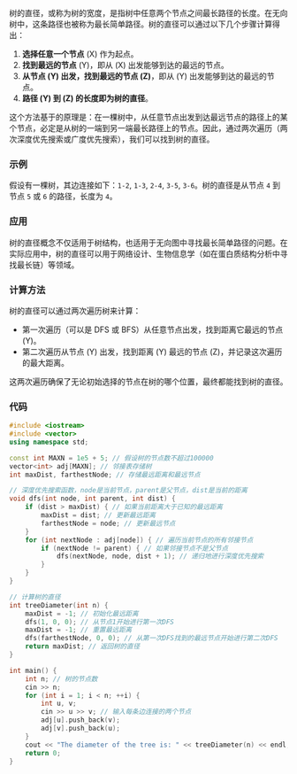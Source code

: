 树的直径，或称为树的宽度，是指树中任意两个节点之间最长路径的长度。在无向树中，这条路径也被称为最长简单路径。树的直径可以通过以下几个步骤计算得出：

1. **选择任意一个节点** \(X\) 作为起点。
2. **找到最远的节点** \(Y\)，即从 \(X\) 出发能够到达的最远的节点。
3. **从节点 \(Y\) 出发，找到最远的节点 \(Z\)**，即从 \(Y\) 出发能够到达的最远的节点。
4. **路径 \(Y\) 到 \(Z\) 的长度即为树的直径**。

这个方法基于的原理是：在一棵树中，从任意节点出发到达最远节点的路径上的某个节点，必定是从树的一端到另一端最长路径上的节点。因此，通过两次遍历（两次深度优先搜索或广度优先搜索），我们可以找到树的直径。

### 示例

假设有一棵树，其边连接如下：`1-2`, `1-3`, `2-4`, `3-5`, `3-6`。树的直径是从节点 `4` 到节点 `5` 或 `6` 的路径，长度为 `4`。

### 应用

树的直径概念不仅适用于树结构，也适用于无向图中寻找最长简单路径的问题。在实际应用中，树的直径可以用于网络设计、生物信息学（如在蛋白质结构分析中寻找最长链）等领域。

### 计算方法

树的直径可以通过两次遍历树来计算：

- 第一次遍历（可以是 DFS 或 BFS）从任意节点出发，找到距离它最远的节点 \(Y\)。
- 第二次遍历从节点 \(Y\) 出发，找到距离 \(Y\) 最远的节点 \(Z\)，并记录这次遍历的最大距离。

这两次遍历确保了无论初始选择的节点在树的哪个位置，最终都能找到树的直径。

### 代码

```cpp
#include <iostream>
#include <vector>
using namespace std;

const int MAXN = 1e5 + 5; // 假设树的节点数不超过100000
vector<int> adj[MAXN]; // 邻接表存储树
int maxDist, farthestNode; // 存储最远距离和最远节点

// 深度优先搜索函数，node是当前节点，parent是父节点，dist是当前的距离
void dfs(int node, int parent, int dist) {
    if (dist > maxDist) { // 如果当前距离大于已知的最远距离
        maxDist = dist; // 更新最远距离
        farthestNode = node; // 更新最远节点
    }
    for (int nextNode : adj[node]) { // 遍历当前节点的所有邻接节点
        if (nextNode != parent) { // 如果邻接节点不是父节点
            dfs(nextNode, node, dist + 1); // 递归地进行深度优先搜索
        }
    }
}

// 计算树的直径
int treeDiameter(int n) {
    maxDist = -1; // 初始化最远距离
    dfs(1, 0, 0); // 从节点1开始进行第一次DFS
    maxDist = -1; // 重置最远距离
    dfs(farthestNode, 0, 0); // 从第一次DFS找到的最远节点开始进行第二次DFS
    return maxDist; // 返回树的直径
}

int main() {
    int n; // 树的节点数
    cin >> n;
    for (int i = 1; i < n; ++i) {
        int u, v;
        cin >> u >> v; // 输入每条边连接的两个节点
        adj[u].push_back(v);
        adj[v].push_back(u);
    }
    cout << "The diameter of the tree is: " << treeDiameter(n) << endl;
    return 0;
}
```